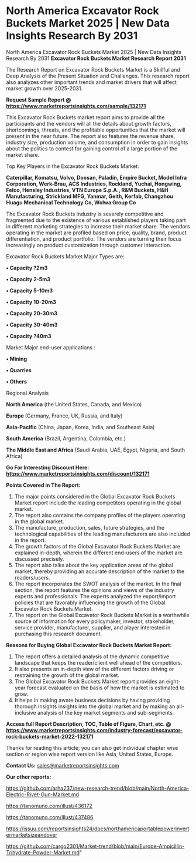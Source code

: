 # North America Excavator Rock Buckets Market 2025 | New Data Insights Research By 2031
 North America Excavator Rock Buckets Market 2025 | New Data Insights Research By 2031
<strong>Excavator Rock Buckets Market Research Report 2031</strong>

The Research Report on Excavator Rock Buckets Market is a Skillful and Deep Analysis of the Present Situation and Challenges. This research report also analyzes other important trends and market drivers that will affect market growth over 2025-2031.

<strong>Request Sample Report @ <a href=https://www.marketreportsinsights.com/sample/132171>https://www.marketreportsinsights.com/sample/132171</a></strong>

This Excavator Rock Buckets market report aims to provide all the participants and the vendors will all the details about growth factors, shortcomings, threats, and the profitable opportunities that the market will present in the near future. The report also features the revenue share, industry size, production volume, and consumption in order to gain insights about the politics to contest for gaining control of a large portion of the market share.

Top Key Players in the Excavator Rock Buckets Market:

<strong>Caterpillar, Komatsu, Volvo, Doosan, Paladin, Empire Bucket, Model Infra Corporation, Werk-Brau, ACS Industries, Rockland, Yuchai, Hongwing, Felco, Hensley Industries, VTN Europe S.p.A., R&M Buckets, H&H Manufacturing, Strickland MFG, Yanmar, Geith, Kerfab, Changzhou Huagu Mechanical Technology Co, Wolwa Group Co</strong>

The Excavator Rock Buckets Industry is severely competitive and fragmented due to the existence of various established players taking part in different marketing strategies to increase their market share. The vendors operating in the market are profiled based on price, quality, brand, product differentiation, and product portfolio. The vendors are turning their focus increasingly on product customization through customer interaction.

Excavator Rock Buckets Market Major Types are:

<strong>• Capacity ?2m3

• Capacity 2-5m3

• Capacity 5-10m3

• Capacity 10-20m3

• Capacity 20-30m3

• Capacity 30-40m3

• Capacity ?40m3</strong>

Market Major end-user applications :

<strong>• Mining

• Quarries

• Others</strong>

Regional Analysis

</u><strong><b>North America</b></strong> (the United States, Canada, and Mexico)

<strong><b>Europe </b></strong>(Germany, France, UK, Russia, and Italy)

<strong><b>Asia-Pacific</b></strong> (China, Japan, Korea, India, and Southeast Asia)

<strong><b>South America</b></strong> (Brazil, Argentina, Colombia, etc.)

<strong><b>The Middle East and Africa</b></strong> (Saudi Arabia, UAE, Egypt, Nigeria, and South Africa)

<strong>Go For Interesting Discount Here: <a href=https://www.marketreportsinsights.com/discount/132171>https://www.marketreportsinsights.com/discount/132171</a></strong>

<strong>Points Covered in The Report:</strong>
<ol>
  <li>The major points considered in the Global Excavator Rock Buckets Market report include the leading competitors operating in the global market.</li>
  <li>The report also contains the company profiles of the players operating in the global market.</li>
  <li>The manufacture, production, sales, future strategies, and the technological capabilities of the leading manufacturers are also included in the report.</li>
  <li>The growth factors of the Global Excavator Rock Buckets Market are explained in-depth, wherein the different end-users of the market are discussed precisely.</li>
  <li>The report also talks about the key application areas of the global market, thereby providing an accurate description of the market to the readers/users.</li>
  <li>The report incorporates the SWOT analysis of the market. In the final section, the report features the opinions and views of the industry experts and professionals. The experts analyzed the export/import policies that are favorably influencing the growth of the Global Excavator Rock Buckets Market.</li>
  <li>The report on the Global Excavator Rock Buckets Market is a worthwhile source of information for every policymaker, investor, stakeholder, service provider, manufacturer, supplier, and player interested in purchasing this research document.</li>
</ol>
<strong>Reasons for Buying Global Excavator Rock Buckets Market Report:</strong>

<ol>
  <li>The report offers a detailed analysis of the dynamic competitive landscape that keeps the reader/client well ahead of the competitors.</li>
  <li>It also presents an in-depth view of the different factors driving or restraining the growth of the global market.</li>
  <li>The Global Excavator Rock Buckets Market report provides an eight-year forecast evaluated on the basis of how the market is estimated to grow.</li>
  <li>It helps in making aware business decisions by having providing thorough insights insights into the global market and by making an all-inclusive analysis of the key market segments and sub-segments.</li>
</ol>
<strong>Access full Report Description, TOC, Table of Figure, Chart, etc. @ <a href=https://www.marketreportsinsights.com/industry-forecast/excavator-rock-buckets-market-2022-132171>https://www.marketreportsinsights.com/industry-forecast/excavator-rock-buckets-market-2022-132171</a></strong>


Thanks for reading this article; you can also get individual chapter wise section or region wise report version like Asia, United States, Europe.

<strong>Contact Us:</strong>
sales@marketreportsinsights.com

<strong>Our other reports:</strong>

<a href=https://github.com/arha237/new-research-trend/blob/main/North-America-Electric-Rivet-Gun-Market.md>https://github.com/arha237/new-research-trend/blob/main/North-America-Electric-Rivet-Gun-Market.md</a>

<a href=https://tanomuno.com/illust/436172>https://tanomuno.com/illust/436172</a>

<a href=https://tanomuno.com/illust/437486>https://tanomuno.com/illust/437486</a>

<a href=https://issuu.com/reportsinsights24/docs/northamericaportablepowerinvertermarketsizeandover>https://issuu.com/reportsinsights24/docs/northamericaportablepowerinvertermarketsizeandover</a>

<a href=https://github.com/cargo2301/Market-trend/blob/main/Europe-Ampicillin-Trihydrate-Powder-Market.md>https://github.com/cargo2301/Market-trend/blob/main/Europe-Ampicillin-Trihydrate-Powder-Market.md</a>"
